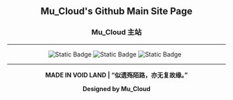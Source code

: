 <h2 align="center"> Mu_Cloud's Github Main Site Page </h2>
<h3 align="center"> Mu_Cloud 主站 </h3>

---

<div align="center">
    <img alt="Static Badge" src="https://img.shields.io/badge/Vue-3.5.22-gray?style=flat&logo=vue.js&labelColor=black">
    <img alt="Static Badge" src="https://img.shields.io/badge/Vite-7.1.5-gray?style=flat&logo=vite&labelColor=black">
    <img alt="Static Badge" src="https://img.shields.io/badge/Tailwind_CSS-4.1.14-gray?style=flat&logo=tailwindcss&labelColor=black">
    <img src="https://img.shields.io/badge/Release-VoidLand_V2-gray?style=flat&labelColor=black" alt=""/>
    <img src="https://img.shields.io/badge/DEV-7-gray?style=flat&labelColor=red" alt=""/>
</div>

---

<p align="center" style="font-weight: bold">MADE IN VOID LAND | “似遗殇陌路，亦无复故缘。”</p>

<p align="center" style="font-weight: bold">Designed by Mu_Cloud</p>
